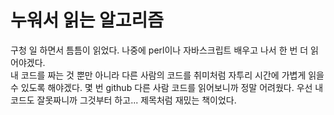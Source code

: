 # 누워서 읽는 알고리즘   

구청 일 하면서 틈틈이 읽었다. 나중에 perl이나 자바스크립트 배우고 나서 한 번 더 읽어야겠다.  
내 코드를 짜는 것 뿐만 아니라 다른 사람의 코드를 취미처럼 자투리 시간에 가볍게 읽을 수 있도록 해야겠다. 몇 번 github 다른 사람 코드를 읽어보니까 정말 어려웠다. 우선 내 코드도 잘못짜니까 그것부터 하고... 
제목처럼 재밌는 책이었다. 